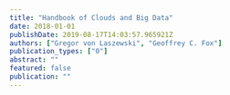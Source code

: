 ```yaml
---
title: "Handbook of Clouds and Big Data"
date: 2018-01-01
publishDate: 2019-08-17T14:03:57.965921Z
authors: ["Gregor von Laszewski", "Geoffrey C. Fox"]
publication_types: ["0"]
abstract: ""
featured: false
publication: ""
---
```


